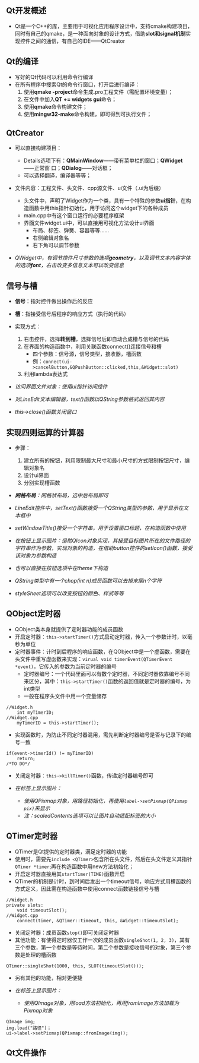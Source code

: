 ## Qt开发概述

- Qt是一个C++的库，主要用于可视化应用程序设计中，支持cmake构建项目，同时有自己的qmake，是一种面向对象的设计方式，借助**slot和signal机制**实现控件之间的通信，有自己的IDE——QtCreator
## Qt的编译

- 写好的Qt代码可以利用命令行编译
- 在所有程序中搜索Qt的命令行窗口，打开后进行编译：
  1. 使用**qmake -project**命令生成.pro工程文件（需配置环境变量）；
  2. 在文件中加入**QT += widgets gui**命令；
  3. 使用**qmake**命令构建文件；
  4. 使用**mingw32-make**命令构建，即可得到可执行文件；
## QtCreator

- 可以直接构建项目：
    - Details选项下有：**QMainWindow**——带有菜单栏的窗口；**QWidget**——正常窗                              口；**QDialog**——对话框；
    - 可以选择翻译，编译器等等；
- 文件内容：工程文件、头文件、cpp源文件、ui文件（.ui为后缀）
    - 头文件中，声明了Widget作为一个类，具有一个特殊的参数**ui指针**，在构造函数中用this指针初始化，用于访问这个widget下的各种成员
    - main.cpp中有这个窗口运行的必要程序框架
    - 界面文件widget.ui中，可以直接用可视化方法设计ui界面
        - 布局、标签、弹簧、容器等等……
        - 右侧编辑对象名
        - 右下角可以调节参数

- *QWidget中，有调节控件尺寸参数的选项**geometry**，以及调节文本内容字体的选项**font**，右击改变多信息文本可以改变信息*
## 信号与槽

- **信号**：指对控件做出操作后的反应
- **槽**：指接受信号后程序的响应方式（执行的代码）
- 实现方式：
    1. 右击控件，选择**转到槽**，选择信号后即自动合成槽与信号的代码
    2. 在界面的构造函数中，利用关联函数connect()连接信号和槽
        - 四个参数：信号源，信号类型，接收器，槽函数
        - 例：`connect(ui->cancelButton,&QPushButton::clicked,this,&Widget::slot)`
    3. 利用lambda表达式

- *访问界面文件对象：使用ui指针访问控件*
- *对LineEdit文本编辑器，text()函数以QString参数格式返回其内容*
- *this->close()函数关闭窗口*
## 实现四则运算的计算器

- 步骤：
    1. 建立所有的按钮，利用限制最大尺寸和最小尺寸的方式限制按钮尺寸，编辑对象名
    2. 设计ui界面
    3. 分别实现槽函数

- ***网格布局**：网格状布局，选中后布局即可*
- *LineEdit控件中，setText()函数接受一个QString类型的参数，用于显示在文本框中*
- *setWindowTitle()接受一个字符串，用于设置窗口标题，在构造函数中使用*
- *在按钮上显示图片：借助QIcon对象实现，其接受目标图片所在的文件路径的字符串作为参数，实现对象的构造，在借助button控件的setIcon()函数，接受该对象为参数构造*
- *也可以直接在按钮选项中在theme下构造*
- *QString类型中有一个chop(int n)成员函数可以去掉末尾n个字符*
- *styleSheet选项可以改变按钮的颜色、样式等等*
## QObject定时器

- QObject类本身就提供了定时器功能的成员函数
- 开启定时器：`this->startTimer()`方式启动定时器，传入一个参数计时，以毫秒为单位
- 定时器事件：计时到后程序的响应函数，在QObject中是一个虚函数，需要在头文件中重写虚函数来实现：`virual void timerEvent(QTimerEvent *event)`，它传入的参数为当前定时器的编号
    - 定时器编号：一个代码里面可以有数个定时器，不同定时器依靠编号不同来区分，其中：`this->startTimer()`函数的返回值就是定时器的编号，为int类型
    - 一般在程序头文件中用一个变量储存
```
//Widget.h
	int myTimerID;
//Widget.cpp
	myTimerID = this->startTimer();
```
- 实现函数时，为防止不同定时器混用，需先判断定时器编号是否与记录下的编号一致
```
if(event->timerId() != myTimerID)
    return;
/*TO DO*/ 
```
- 关闭定时器：`this->killTimer()`函数，传递定时器编号即可

- *在标签上显示图片：*
    - *使用QPixmap对象，用路径初始化，再使用`label->setPixmap(QPixmap pix)`来显示*
    - *注：scaledContents选项可以让图片自动适配标签的大小*
## QTimer定时器

- QTimer是Qt提供的定时器类，满足定时器的功能
- 使用时，需要先`include <QTimer>`包含所在头文件，然后在头文件定义其指针`QTimer *timer`;再在构造函数中用new方法初始化；
- 开启定时器直接用其`startTimer(TIME)`函数开启
- QTimer的机制是计时，到时间后发出一个timeout信号，响应方式用槽函数的方式定义，因此需在构造函数中使用connect函数链接信号与槽
```
//Widget.h
private slots:
	void timeoutSlot();
//Widget.cpp
	connect(timer, &QTimer::timeout, this, &Widget::timeoutSlot);
```
- 关闭定时器：成员函数`stop()`即可关闭定时器
- 其他功能：有使得定时器仅工作一次的成员函数`singleShot(1, 2, 3)`，其有三个参数，第一个参数是等待时间，第二个参数是接收信号的对象，第三个参数是处理的槽函数
```
QTimer::singleShot(1000, this, SLOT(timeoutSlot()));
```
- 另有其他的功能，相对更便捷

- *在标签上显示图片：*
    - *使用QImage对象，用load方法初始化，再用fromImage方法加载为Pixmap对象*
```
QImage img;
img.load("路径")；
ui->label->setPixmap(QPixmap::fromImage(img));
```
## Qt文件操作

